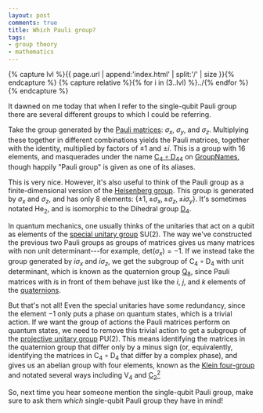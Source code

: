 ```yaml
---
layout: post
comments: true
title: Which Pauli group?
tags:
- group theory
- mathematics
---
```


{% capture lvl %}{{ page.url | append:'index.html' | split:'/' | size }}{% endcapture %}
{% capture relative %}{% for i in (3..lvl) %}../{% endfor %}{% endcapture %}

It dawned on me today that when I refer to the single-qubit Pauli group there
are several different groups to which I could be referring.

Take the group generated by the
[Pauli matrices](https://en.wikipedia.org/wiki/Pauli_matrices): $\sigma_x$,
$\sigma_y$, and $\sigma_z$. Multiplying these together in different
combinations yields the Pauli matrices, together with the identity, multiplied
by factors of $\pm1$ and $\pm i$. This is a group with 16 elements, and
masquerades under the name [$\mathrm{C}_4\circ
\mathrm{D}_44$](https://people.maths.bris.ac.uk/~matyd/GroupNames/1/C4oD4.html)
on [GroupNames](https://people.maths.bris.ac.uk/~matyd/GroupNames/index.html),
though happily "Pauli group" is given as one of its aliases.

This is very nice. However, it's also useful to think of the Pauli group as
a finite-dimensional version of the [Heisenberg
group](https://en.wikipedia.org/wiki/Heisenberg_group). This group is generated
by $\sigma_x$ and $\sigma_z$, and has only 8 elements:
$\{\pm1,\pm\sigma_x,\pm\sigma_z,\pm i\sigma_y\}$. It's sometimes notated
$\mathrm{He}_2$, and is isomorphic to the Dihedral group
[$\mathrm{D}_4$](https://people.maths.bris.ac.uk/~matyd/GroupNames/1/D4.html).

In quantum mechanics, one usually thinks of the unitaries that act on a qubit
as elements of the [special unitary
group](https://en.wikipedia.org/wiki/Special_unitary_group) $\mathrm{SU}(2)$.
The way we've constructed the previous two Pauli groups as groups of matrices
gives us many matrices with non unit determinant---for example,
$\mathrm{det}(\sigma_x)=-1$. If we instead take the group generated by
$i\sigma_x$ and $i\sigma_z$, we get the subgroup of
$\mathrm{C}_4\circ\mathrm{D}_4$ with unit determinant, which is known as the
quaternion group
[$\mathrm{Q}_8$](https://people.maths.bris.ac.uk/~matyd/GroupNames/1/Q8.html),
since Pauli matrices with $i$s in front of them behave just like the $i$, $j$,
and $k$ elements of the [quaternions](https://en.wikipedia.org/wiki/Quaternion).

But that's not all! Even the special unitaries have some redundancy, since the
element $-1$ only puts a phase on quantum states, which is a trivial action. If
we want the group of actions the Pauli matrices perform on quantum states, we
need to remove this trivial action to get a subgroup of the [projective unitary
group](https://en.wikipedia.org/wiki/Projective_unitary_group)
$\mathrm{PU}(2)$. This means identifying the matrices in the quaternion group
that differ only by a minus sign (or, equivalently, identifying the matrices in
$\mathrm{C}_4\circ\mathrm{D}_4$ that differ by a complex phase), and gives us
an abelian group with four elements, known as the [Klein
four-group](https://en.wikipedia.org/wiki/Klein_four-group) and notated several
ways including $\mathrm{V}_4$ and
[$\mathrm{C}_2^2$](https://people.maths.bris.ac.uk/~matyd/GroupNames/1/C2%5E2.html)

So, next time you hear someone mention the single-qubit Pauli group, make sure
to ask them *which* single-qubit Pauli group they have in mind!
